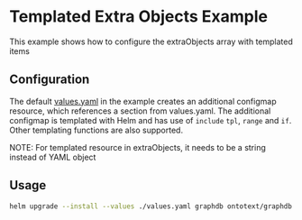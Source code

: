 # Templated Extra Objects Example

This example shows how to configure the extraObjects array with templated items

## Configuration

The default [values.yaml](values.yaml) in the example creates an additional configmap resource, which
references a section from values.yaml. The additional configmap is templated with Helm and has use
of `include` `tpl`, `range` and `if`. Other templating functions are also supported.

NOTE: For templated resource in extraObjects, it needs to be a string instead of YAML object

## Usage

```bash
helm upgrade --install --values ./values.yaml graphdb ontotext/graphdb
```
